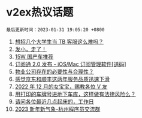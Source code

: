 # v2ex热议话题

`最后更新时间：2023-01-31 19:05:20 +0800`

1. [想招几个大学生当 TB 客服这么难吗？](https://www.v2ex.com/t/911967)
1. [发小，走了！](https://www.v2ex.com/t/911802)
1. [15W 国产车推荐](https://www.v2ex.com/t/911893)
1. [订阅通 2.0 发布 - iOS/Mac 订阅管理软件[送码]](https://www.v2ex.com/t/911840)
1. [物业公司存在的必要性与合理性？](https://www.v2ex.com/t/911891)
1. [感觉京东和顺丰这两年服务品质迅速下滑](https://www.v2ex.com/t/911831)
1. [2022 年 12 月的女宝宝，赐教各位 V 友](https://www.v2ex.com/t/911981)
1. [用打印的车牌号进地下车库，这样做有法律风险么？](https://www.v2ex.com/t/911876)
1. [请问各位最近几点起床的，工作日](https://www.v2ex.com/t/911864)
1. [2023 新年新气象-杭州程序员交流群](https://www.v2ex.com/t/911755)

